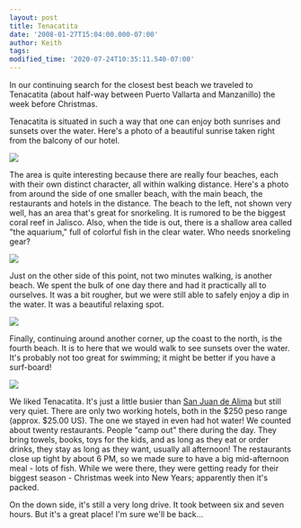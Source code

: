 ```yaml
---
layout: post
title: Tenacatita
date: '2008-01-27T15:04:00.000-07:00'
author: Keith
tags:
modified_time: '2020-07-24T10:35:11.540-07:00'
---
```

In our continuing search for the closest best beach we traveled to
Tenacatita (about half-way between Puerto Vallarta and Manzanillo) the
week before Christmas.

Tenacatita is situated in such a way that one can enjoy both sunrises
and sunsets over the water. Here's a photo of a beautiful sunrise taken
right from the balcony of our hotel.

[![]({{site.baseurl}}/assets/images/IMG_5171.JPG)]({{site.baseurl}}/assets/images/IMG_5171.JPG)

The area is quite interesting because there are really four beaches,
each with their own distinct character, all within walking distance.
Here's a photo from around the side of one smaller beach, with the main
beach, the restaurants and hotels in the distance. The beach to the
left, not shown very well, has an area that's great for snorkeling. It
is rumored to be the biggest coral reef in Jalisco. Also, when the tide
is out, there is a shallow area called "the aquarium," full of colorful
fish in the clear water. Who needs snorkeling gear?

[![]({{site.baseurl}}/assets/images/IMG_5180.JPG)]({{site.baseurl}}/assets/images/IMG_5180.JPG)

Just on the other side of this point, not two minutes walking, is
another beach. We spent the bulk of one day there and had it practically
all to ourselves. It was a bit rougher, but we were still able to safely
enjoy a dip in the water. It was a beautiful relaxing spot.

[![]({{site.baseurl}}/assets/images/IMG_5194.JPG)]({{site.baseurl}}/assets/images/IMG_5194.JPG)

Finally, continuing around another corner, up the coast to the north, is
the fourth beach. It is to here that we would walk to see sunsets over
the water. It's probably not too great for swimming; it might be better
if you have a surf-board!

[![]({{site.baseurl}}/assets/images/IMG_5189.JPG)]({{site.baseurl}}/assets/images/IMG_5189.JPG)

We liked Tenacatita. It's just a little busier than [San Juan de
Alima](http://blog.keithandleigh.com/2007/12/one-hundred-percent-beach.html)
but still very quiet. There are only two working hotels, both in the
$250 peso range (approx. $25.00 US). The one we stayed in even had hot
water! We counted about twenty restaurants. People "camp out" there
during the day. They bring towels, books, toys for the kids, and as long
as they eat or order drinks, they stay as long as they want, usually all
afternoon! The restaurants close up tight by about 6 PM, so we made sure
to have a big mid-afternoon meal - lots of fish. While we were there,
they were getting ready for their biggest season - Christmas week into
New Years; apparently then it's packed.

On the down side, it's still a very long drive. It took between six and
seven hours. But it's a great place! I'm sure we'll be back...
